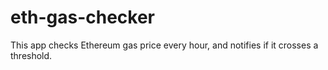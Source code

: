 # eth-gas-checker
This app checks Ethereum gas price every hour, and notifies if it crosses a threshold.
